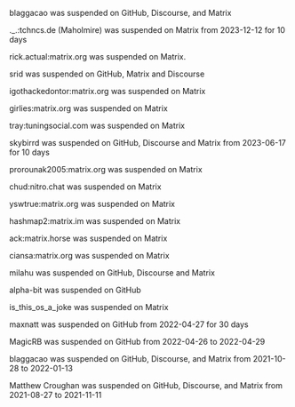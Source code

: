 blaggacao was suspended on GitHub, Discourse, and Matrix

._.:tchncs.de (Maholmire) was suspended on Matrix from 2023-12-12 for 10 days

rick.actual:matrix.org was suspended on Matrix.

srid was suspended on GitHub, Matrix and Discourse

igothackedontor:matrix.org was suspended on Matrix

girlies:matrix.org was suspended on Matrix

tray:tuningsocial.com was suspended on Matrix

skybirrd was suspended on GitHub, Discourse and Matrix from 2023-06-17 for 10 days

prorounak2005:matrix.org was suspended on Matrix

chud:nitro.chat was suspended on Matrix

yswtrue:matrix.org was suspended on Matrix

hashmap2:matrix.im was suspended on Matrix

ack:matrix.horse was suspended on Matrix

ciansa:matrix.org was suspended on Matrix

milahu was suspended on GitHub, Discourse and Matrix

alpha-bit was suspended on GitHub

is_this_os_a_joke was suspended on Matrix

maxnatt was suspended on GitHub from 2022-04-27 for 30 days

MagicRB was suspended on GitHub from 2022-04-26 to 2022-04-29

blaggacao was suspended on GitHub, Discourse, and Matrix from 2021-10-28 to 2022-01-13

Matthew Croughan was suspended on GitHub, Discourse, and Matrix from 2021-08-27 to 2021-11-11
